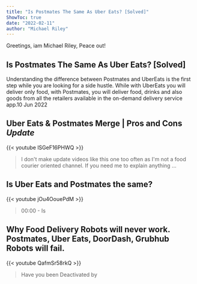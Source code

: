 ```yaml
---
title: "Is Postmates The Same As Uber Eats? [Solved]"
ShowToc: true 
date: "2022-02-11"
author: "Michael Riley" 
---
```


Greetings, iam Michael Riley, Peace out!
## Is Postmates The Same As Uber Eats? [Solved]
Understanding the difference between Postmates and UberEats is the first step while you are looking for a side hustle. While with UberEats you will deliver only food, with Postmates, you will deliver food, drinks and also goods from all the retailers available in the on-demand delivery service app.10 Jun 2022

## Uber Eats & Postmates Merge | Pros and Cons *Update*
{{< youtube lSGeF16PHWQ >}}
>I don't make update videos like this one too often as I'm not a food courier oriented channel. If you need me to explain anything ...

## Is Uber Eats and Postmates the same?
{{< youtube jOu4OouePdM >}}
>00:00 - Is 

## Why Food Delivery Robots will never work. Postmates, Uber Eats, DoorDash, Grubhub Robots will fail.
{{< youtube QafmSr58rkQ >}}
>Have you been Deactivated by 

